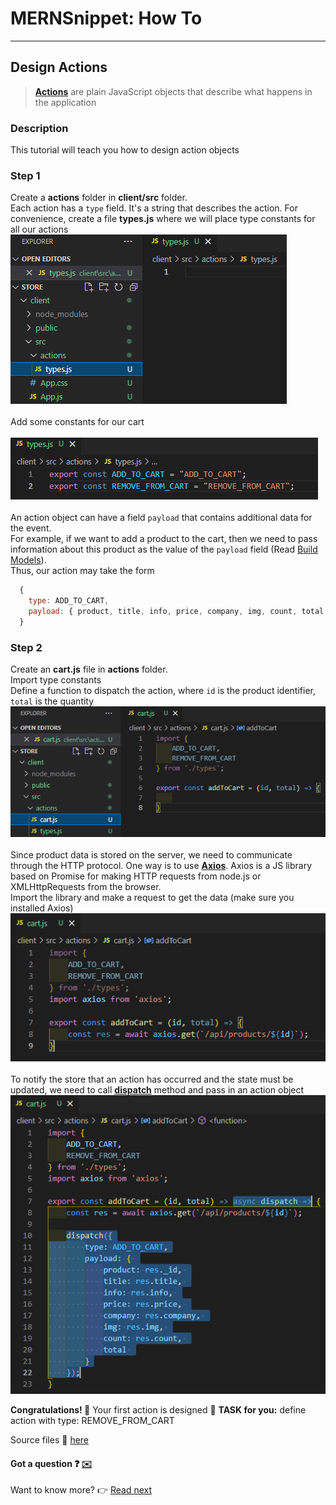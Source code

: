 # MERNSnippet: How To
---
## Design Actions

> [**Actions**](https://redux.js.org/tutorials/fundamentals/part-2-concepts-data-flow#actions) are plain JavaScript objects that describe what happens in the application <br />

### Description
This tutorial will teach you how to design action objects <br /> 

### Step 1
Create a **actions** folder in **client/src** folder. <br /> 
Each action has a `type` field. It's a string that describes the action. For convenience, create a file **types.js** where we will place type constants for all our actions<br/>
  ![1](img/1.png) <br />  
Add some constants for our cart <br>  
  ![2](img/2.png) <br />  
An action object can have a field `payload` that contains additional data for the event.<br />
For example, if we want to add a product to the cart, then we need to pass information about this product as the value of the `payload` field (Read [Build Models](https://github.com/andrewsinelnikov/ReactSnippet-How-To/blob/main/task17/README.md)). <br />
Thus, our action may take the form <br />
  ```Javascript
    {
      type: ADD_TO_CART,
      payload: { product, title, info, price, company, img, count, total }
    }
  ```

### Step 2
Create an **cart.js** file in **actions** folder. <br />
Import type constants <br />
Define a function to dispatch the action, where `id` is the product identifier, `total` is the quantity
  ![3](img/3.png) <br />  
Since product data is stored on the server, we need to communicate through the HTTP protocol. One way is to use [**Axios**](https://axios-http.com/docs/intro). Axios is a JS library based on Promise for making HTTP requests from node.js or XMLHttpRequests from the browser.<br />
Import the library and make a request to get the data (make sure you installed Axios)<br />
  ![4](img/4.png) <br />  
To notify the store that an action has occurred and the state must be updated, we need to call [**dispatch**](https://redux.js.org/tutorials/fundamentals/part-2-concepts-data-flow#dispatch) method and pass in an action object <br />
  ![5](img/5.png) <br />  

**Congratulations! 🎉** Your first action is designed 🎾
**TASK for you:** define action with type: REMOVE_FROM_CART

Source files 📁 [here](https://github.com/andrewsinelnikov/ReactSnippet-How-To/tree/main/task23/src)

#### Got a question ❓   [✉️](https://twitter.com/Andrew79361148)

Want to know more? 👉 [Read next](https://github.com/andrewsinelnikov/ReactSnippet-How-To/blob/main/README.md)
